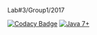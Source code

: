 Lab#3/Group1/2017

[![Codacy Badge](https://api.codacy.com/project/badge/Grade/7415c4d5023f44e58d00eaa1d8f1cf66)](https://www.codacy.com/app/bobnewmark/Lab3Group1?utm_source=github.com&utm_medium=referral&utm_content=bobnewmark/Lab3Group1&utm_campaign=badger)
[![Java 7+](https://img.shields.io/badge/java-7%2b-green.svg)](http://www.oracle.com/technetwork/java/javase/downloads/index.html)
